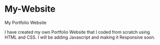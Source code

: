 # My-Website
My Portfolio Website

I have created my own Portfolio Website that I coded from scratch using HTML and CSS. I will be adding Javascript and making it Responsive soon. 
